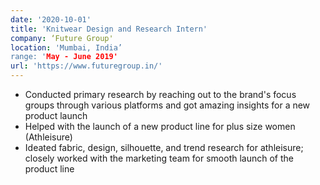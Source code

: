 ```yaml
---
date: '2020-10-01'
title: 'Knitwear Design and Research Intern'
company: ‘Future Group'
location: 'Mumbai, India’
range: 'May - June 2019'
url: 'https://www.futuregroup.in/'
---
```


- Conducted primary research by reaching out to the brand's focus groups through various platforms and got amazing insights for a new product launch
- Helped with the launch of a new product line for plus size women (Athleisure)
- Ideated fabric, design, silhouette, and trend research for athleisure; closely worked with the marketing team for smooth launch of the product line
